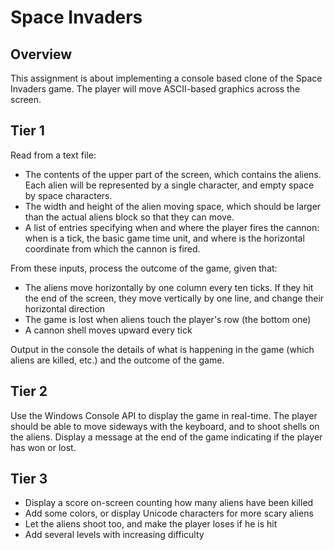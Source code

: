 # Space Invaders
## Overview

This assignment is about implementing a console based clone of the Space Invaders game. The player will move ASCII-based graphics across the screen.

## Tier 1

Read from a text file:
 - The contents of the upper part of the screen, which contains the aliens. Each alien will be represented by a single character, and empty space by space characters.
 - The width and height of the alien moving space, which should be larger than the actual aliens block so that they can move.
 - A list of entries specifying when and where the player fires the cannon: when is a tick, the basic game time unit, and where is the horizontal coordinate from which the cannon is fired.

From these inputs, process the outcome of the game, given that:
 - The aliens move horizontally by one column every ten ticks. If they hit the end of the screen, they move vertically by one line, and change their horizontal direction
 - The game is lost when aliens touch the player's row (the bottom one)
 - A cannon shell moves upward every tick

Output in the console the details of what is happening in the game (which aliens are killed, etc.) and the outcome of the game.

## Tier 2

Use the Windows Console API to display the game in real-time. The player should be able to move sideways with the keyboard, and to shoot shells on the aliens. Display a message at the end of the game indicating if the player has won or lost.

## Tier 3

 - Display a score on-screen counting how many aliens have been killed
 - Add some colors, or display Unicode characters for more scary aliens
 - Let the aliens shoot too, and make the player loses if he is hit
 - Add several levels with increasing difficulty
